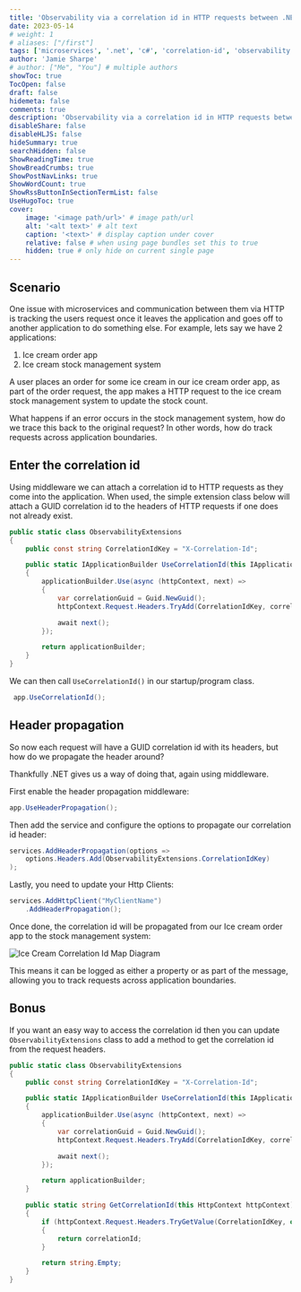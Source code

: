 ```yaml
---
title: 'Observability via a correlation id in HTTP requests between .NET microservices'
date: 2023-05-14
# weight: 1
# aliases: ["/first"]
tags: ['microservices', '.net', 'c#', 'correlation-id', 'observability']
author: 'Jamie Sharpe'
# author: ["Me", "You"] # multiple authors
showToc: true
TocOpen: false
draft: false
hidemeta: false
comments: true
description: 'Observability via a correlation id in HTTP requests between .NET microservices'
disableShare: false
disableHLJS: false
hideSummary: true
searchHidden: false
ShowReadingTime: true
ShowBreadCrumbs: true
ShowPostNavLinks: true
ShowWordCount: true
ShowRssButtonInSectionTermList: false
UseHugoToc: true
cover:
    image: '<image path/url>' # image path/url
    alt: '<alt text>' # alt text
    caption: '<text>' # display caption under cover
    relative: false # when using page bundles set this to true
    hidden: true # only hide on current single page
---
```


## Scenario

One issue with microservices and communication between them via HTTP is tracking the users request once it leaves the application and goes off to another application to do something else. For example, lets say we have 2 applications:

1. Ice cream order app
2. Ice cream stock management system

A user places an order for some ice cream in our ice cream order app, as part of the order request, the app makes a HTTP request to the ice cream stock management system to update the stock count.

What happens if an error occurs in the stock management system, how do we trace this back to the original request? In other words, how do track requests across application boundaries.

## Enter the correlation id

Using middleware we can attach a correlation id to HTTP requests as they come into the application. When used, the simple extension class below will attach a GUID correlation id to the headers of HTTP requests if one does not already exist.

```C#
public static class ObservabilityExtensions
{
    public const string CorrelationIdKey = "X-Correlation-Id";

    public static IApplicationBuilder UseCorrelationId(this IApplicationBuilder applicationBuilder)
    {
        applicationBuilder.Use(async (httpContext, next) =>
        {
            var correlationGuid = Guid.NewGuid();
            httpContext.Request.Headers.TryAdd(CorrelationIdKey, correlationGuid.ToString("N"));

            await next();
        });

        return applicationBuilder;
    }
}
```

We can then call `UseCorrelationId()` in our startup/program class.

```C#
 app.UseCorrelationId();
```

## Header propagation

So now each request will have a GUID correlation id with its headers, but how do we propagate the header around?

Thankfully .NET gives us a way of doing that, again using middleware.

First enable the header propagation middleware:

```C#
app.UseHeaderPropagation();
```

Then add the service and configure the options to propagate our correlation id header:

```C#
services.AddHeaderPropagation(options =>
    options.Headers.Add(ObservabilityExtensions.CorrelationIdKey)
);

```

Lastly, you need to update your Http Clients:

```C#
services.AddHttpClient("MyClientName")
    .AddHeaderPropagation();
```

Once done, the correlation id will be propagated from our Ice cream order app to the stock management system:

![Ice Cream Correlation Id Map Diagram](/ice_cream_correlation_id.png)

This means it can be logged as either a property or as part of the message, allowing you to track requests across application boundaries.

## Bonus

If you want an easy way to access the correlation id then you can update `ObservabilityExtensions` class to add a method to get the correlation id from the request headers.

```C#
public static class ObservabilityExtensions
{
    public const string CorrelationIdKey = "X-Correlation-Id";

    public static IApplicationBuilder UseCorrelationId(this IApplicationBuilder applicationBuilder)
    {
        applicationBuilder.Use(async (httpContext, next) =>
        {
            var correlationGuid = Guid.NewGuid();
            httpContext.Request.Headers.TryAdd(CorrelationIdKey, correlationGuid.ToString("N"));

            await next();
        });

        return applicationBuilder;
    }

    public static string GetCorrelationId(this HttpContext httpContext)
    {
        if (httpContext.Request.Headers.TryGetValue(CorrelationIdKey, out var correlationId))
        {
            return correlationId;
        }

        return string.Empty;
    }
}
```
